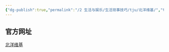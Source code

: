 ```yaml
---
{"dg-publish":true,"permalink":"/2 生活与娱乐/生活琐事技巧/tju/北洋维基/","title":"北洋维基"}
---
```


## 官方网址
[北洋维基](https://wiki.tjubot.cn/)